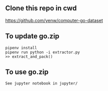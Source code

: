 ## Clone this repo in cwd

https://github.com/yenw/computer-go-dataset

## To update go.zip
    pipenv install
    pipenv run python -i extractor.py
    >> extract_and_pack()

## To use go.zip
    See jupyter notebook in jupyter/

